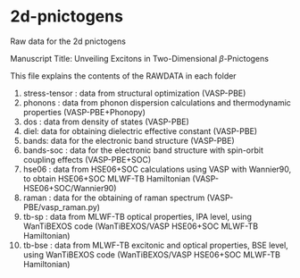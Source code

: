 # 2d-pnictogens
Raw data for the 2d pnictogens

Manuscript Title: Unveiling Excitons in Two-Dimensional $\beta$-Pnictogens

This file explains the contents of the RAWDATA in each folder

1) stress-tensor : data from structural optimization (VASP-PBE)
2) phonons : data from phonon dispersion calculations and thermodynamic properties (VASP-PBE+Phonopy)
3) dos : data from density of states (VASP-PBE)
4) diel: data for obtaining dielectric effective constant (VASP-PBE)
5) bands: data for the electronic band structure (VASP-PBE)
6) bands-soc : data for the electronic band structure with spin-orbit coupling effects (VASP-PBE+SOC)
7) hse06 : data from HSE06+SOC calculations using VASP with Wannier90, to obtain HSE06+SOC MLWF-TB Hamiltonian (VASP-HSE06+SOC/Wannier90)
8) raman : data for the obtaining of raman spectrum (VASP-PBE/vasp_raman.py)
9) tb-sp : data from MLWF-TB optical properties, IPA level, using WanTiBEXOS code (WanTiBEXOS/VASP HSE06+SOC MLWF-TB Hamiltonian)
9) tb-bse : data from MLWF-TB excitonic and optical properties, BSE level, using WanTiBEXOS code (WanTiBEXOS/VASP HSE06+SOC MLWF-TB Hamiltonian)
